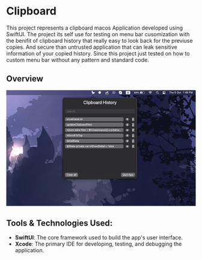 
# Clipboard

This project represents a clipboard macos Application developed using SwiftUI.
The project its self use for testing on menu bar cusomization with the benifit of clipboard history that really easy to look back for the previuse copies.
And secure than untrusted application that can leak sensitive information of your copied history.
Since this project just tested on how to custom menu bar without any pattern and standard code.


## Overview

![Logo](https://github.com/SopheaII/Clipboard/blob/main/readmeImage/overview.png?raw=true)
## Tools & Technologies Used:

- **SwiftUI**: The core framework used to build the app's user interface.
- **Xcode**: The primary IDE for developing, testing, and debugging the application.
